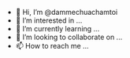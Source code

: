 - 👋 Hi, I’m @dammechuachamtoi
- 👀 I’m interested in ...
- 🌱 I’m currently learning ...
- 💞️ I’m looking to collaborate on ...
- 📫 How to reach me ...

<!---
dammechuachamtoi/dammechuachamtoi is a ✨ special ✨ repository because its `README.md` (this file) appears on your GitHub profile.
You can click the Preview link to take a look at your changes.
--->
